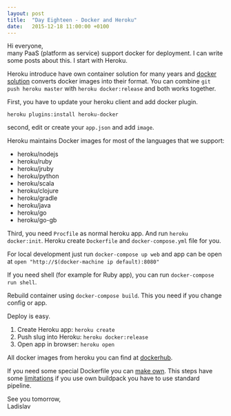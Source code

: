 ```yaml
---
layout: post
title:  "Day Eighteen - Docker and Heroku"
date:   2015-12-18 11:00:00 +0100
---
```


Hi everyone,<br>
many PaaS (platform as service) support docker for deployment. I can write some posts about this. I start with Heroku.

Heroku introduce have own container solution for many years and [docker solution](https://devcenter.heroku.com/articles/docker) converts docker images into their format. You can combine `git push heroku master` with `heroku docker:release` and both works together.

First, you have to update your heroku client and add docker plugin.

```
heroku plugins:install heroku-docker
```

second, edit or create your `app.json` and add `image`.

Heroku maintains Docker images for most of the languages that we support:

- heroku/nodejs
- heroku/ruby
- heroku/jruby
- heroku/python
- heroku/scala
- heroku/clojure
- heroku/gradle
- heroku/java
- heroku/go
- heroku/go-gb

Third, you need `Procfile` as normal heroku app. And run `heroku docker:init`. Heroku create `Dockerfile` and `docker-compose.yml` file for you.

For local development just run `docker-compose up web` and app can be open at `open "http://$(docker-machine ip default):8080"`

If you need shell (for example for Ruby app), you can run `docker-compose run shell`.

Rebuild container using `docker-compose build`. This you need if you change config or app.

Deploy is easy.

1. Create Heroku app: `heroku create`
2. Push slug into Heroku: `heroku docker:release`
3. Open app in browser: `heroku open`

All docker images from heroku you can find at [dockerhub](https://hub.docker.com/r/heroku/).

If you need some special Dockerfile you can [make own](https://devcenter.heroku.com/articles/docker#modifying-the-dockerfile). This steps have some [limitations](https://devcenter.heroku.com/articles/docker#limitations) if you use own buildpack you have to use standard pipeline.

See you tomorrow,<br>
Ladislav
